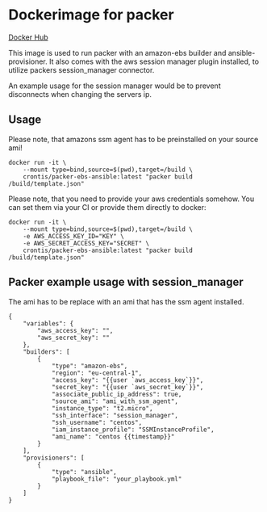 # Dockerimage for packer

[Docker Hub](https://hub.docker.com/r/crontis/packer-ebs-ansible)

This image is used to run packer with an amazon-ebs builder and ansible-provisioner.
It also comes with the aws session manager plugin installed, to utilize packers session_manager connector.

An example usage for the session manager would be to prevent disconnects when changing the servers ip.

## Usage

Please note, that amazons ssm agent has to be preinstalled on your source ami!

    docker run -it \
        --mount type=bind,source=$(pwd),target=/build \
        crontis/packer-ebs-ansible:latest "packer build /build/template.json"

Please note, that you need to provide your aws credentials somehow. You can set them via your CI or provide them directly to docker:

    docker run -it \
        --mount type=bind,source=$(pwd),target=/build \
        -e AWS_ACCESS_KEY_ID="KEY" \
        -e AWS_SECRET_ACCESS_KEY="SECRET" \
        crontis/packer-ebs-ansible:latest "packer build /build/template.json"

## Packer example usage with session_manager
The ami has to be replace with an ami that has the ssm agent installed.

    {
        "variables": {
            "aws_access_key": "",
            "aws_secret_key": ""
        },
        "builders": [
            {
                "type": "amazon-ebs",
                "region": "eu-central-1",
                "access_key": "{{user `aws_access_key`}}",
                "secret_key": "{{user `aws_secret_key`}}",
                "associate_public_ip_address": true,
                "source_ami": "ami_with_ssm_agent",
                "instance_type": "t2.micro",
                "ssh_interface": "session_manager",
                "ssh_username": "centos",
                "iam_instance_profile": "SSMInstanceProfile",
                "ami_name": "centos {{timestamp}}"
            }
        ],
        "provisioners": [
            {
                "type": "ansible",
                "playbook_file": "your_playbook.yml"
            }
        ]
    }
